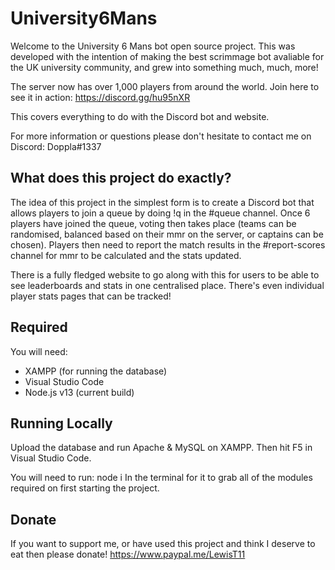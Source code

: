 # University6Mans
Welcome to the University 6 Mans bot open source project. This was developed with the intention of making the best scrimmage bot avaliable for the UK university community, and grew into something much, much, more!

The server now has over 1,000 players from around the world.
Join here to see it in action: https://discord.gg/hu95nXR

This covers everything to do with the Discord bot and website.

For more information or questions please don't hesitate to contact me on Discord: Doppla#1337

## What does this project do exactly?
The idea of this project in the simplest form is to create a Discord bot that allows players to join a queue by doing !q in the #queue channel.
Once 6 players have joined the queue, voting then takes place (teams can be randomised, balanced based on their mmr on the server, or captains can be chosen).
Players then need to report the match results in the #report-scores channel for mmr to be calculated and the stats updated.

There is a fully fledged website to go along with this for users to be able to see leaderboards and stats in one centralised place.
There's even individual player stats pages that can be tracked!

## Required 
You will need:
 - XAMPP (for running the database)
 - Visual Studio Code
 - Node.js v13 (current build)


## Running Locally
Upload the database and run Apache & MySQL on XAMPP. Then hit F5 in Visual Studio Code.

You will need to run: node i 
In the terminal for it to grab all of the modules required on first starting the project.

## Donate
If you want to support me, or have used this project and think I deserve to eat then please donate!
https://www.paypal.me/LewisT11